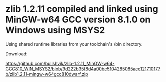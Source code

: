 # zlib 1.2.11 compiled and linked using MinGW-w64 GCC version 8.1.0 on Windows using MSYS2

Using shared runtime libraries from your toolchain's /bin directory.
 
Download:

https://github.com/bullshvik/zlib-1.2.11_MinGW-w64-GCC810_WIN_MSYS2/blob/9d222b35f8d4a00be5104285085ace121710177b/zlib1.2.11-mingw-w64gcc810dwarf.zip
